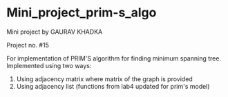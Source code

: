 # Mini_project_prim-s_algo
Mini project by GAURAV KHADKA

Project no. #15

For implementation of PRIM'S algorithm for finding minimum spanning tree.
Implemented using two ways:
  1. Using adjacency matrix where matrix of the graph is provided
  2. Using adjacency list (functions from lab4 updated for prim's model)
